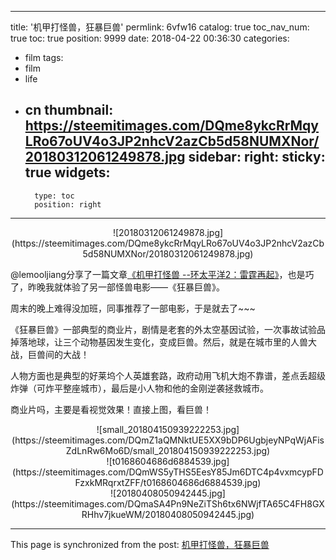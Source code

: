 
---
title: '机甲打怪兽，狂暴巨兽'
permlink: 6vfw16
catalog: true
toc_nav_num: true
toc: true
position: 9999
date: 2018-04-22 00:36:30
categories:
- film
tags:
- film
- life
- cn
thumbnail: https://steemitimages.com/DQme8ykcRrMqyLRo67oUV4o3JP2nhcV2azCb5d58NUMXNor/20180312061249878.jpg
sidebar:
    right:
        sticky: true
widgets:
    -
        type: toc
        position: right
---


<center>![20180312061249878.jpg](https://steemitimages.com/DQme8ykcRrMqyLRo67oUV4o3JP2nhcV2azCb5d58NUMXNor/20180312061249878.jpg)</center>

@lemooljiang分享了一篇文章[《机甲打怪兽 --环太平洋2：雷霆再起》](https://steemit.com/cn/@lemooljiang/bgyb2-2)，也是巧了，昨晚我就体验了另一部怪兽电影——《狂暴巨兽》。

周末的晚上难得没加班，同事推荐了一部电影，于是就去了~~~

《狂暴巨兽》一部典型的商业片，剧情是老套的外太空基因试验，一次事故试验品掉落地球，让三个动物基因发生变化，变成巨兽。然后，就是在城市里的人兽大战，巨兽间的大战！

人物方面也是典型的好莱坞个人英雄套路，政府动用飞机大炮不靠谱，差点丢超级炸弹（可炸平整座城市），最后是小人物和他的金刚逆袭拯救城市。

商业片吗，主要是看视觉效果！直接上图，看巨兽！


<center>![small_201804150939222253.jpg](https://steemitimages.com/DQmZ1aQMNktUE5XX9bDP6UgbjeyNPqWjAFisZdLnRw6Mo6D/small_201804150939222253.jpg)</center>


<center>![t0168604686d6884539.jpg](https://steemitimages.com/DQmWS5yTHS5EesY85Jm6DTC4p4vxmcypFDFzxkMRqrxtZFF/t0168604686d6884539.jpg)</center>

<center>![20180408050942445.jpg](https://steemitimages.com/DQmaSA4Pn9NeZiTSh6tx6NWjfTA65C4FH8GXRHhv7jkueWM/20180408050942445.jpg)</center>

- - -

This page is synchronized from the post: [机甲打怪兽，狂暴巨兽](https://steemit.com/@yellowbird/6vfw16)
